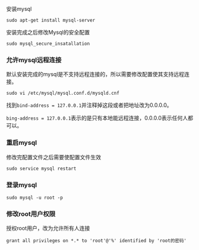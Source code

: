 安装mysql 

```shell
sudo apt-get install mysql-server
```

安装完成之后修改Mysql的安全配置

```shell
sudo mysql_secure_insatallation	
```



### 允许mysql远程连接

默认安装完成的mysql是不支持远程连接的，所以需要修改配置使其支持远程连接。

```shell
sudo vi /etc/mysql/mysql.conf.d/mysqld.cnf
```

找到`bind-address = 127.0.0.1`并注释掉这段或者把地址改为0.0.0.0。

`bing-address = 127.0.0.1`表示的是只有本地能远程连接，0.0.0.0表示任何人都可以。

### 重启mysql

修改完配置文件之后需要使配置文件生效

```shell
sudo service mysql restart
```

### 登录mysql 

```shell
sudo mysql -u root -p
```

### 修改root用户权限

授权root用户，改为允许所有人连接

```mysql
grant all privileges on *.* to 'root'@'%' identified by 'root的密码'
```

